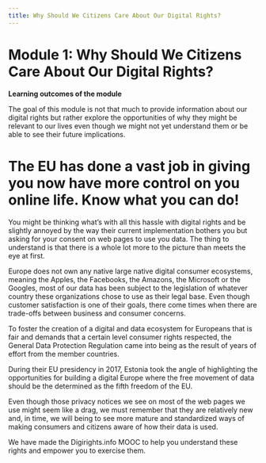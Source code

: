 ```yaml
---
title: Why Should We Citizens Care About Our Digital Rights?
---
```


# Module 1: Why Should We Citizens Care About Our Digital Rights?

**Learning outcomes of the module**

The goal of this module is not that much to provide information about our digital rights but rather explore the opportunities of why they might be relevant to our lives even though we might not yet understand them or be able to see their future implications.  

# The EU has done a vast job in giving you now have more control on you online life. Know what you can do!

You might be thinking what’s with all this hassle with digital rights and be slightly annoyed by the way their current implementation bothers you but asking for your consent on web pages to use you data. The thing to understand is that there is a whole lot more to the picture than meets the eye at first.

Europe does not own any native large native digital consumer ecosystems, meaning the Apples, the Facebooks, the Amazons, the Microsoft or the Googles, most of our data has been subject to the legislation of whatever country these organizations chose to use as their legal base. Even though customer satisfaction is one of their goals, there come times when there are trade-offs between business and consumer concerns.

To foster the creation of a digital and data ecosystem for Europeans that is fair and demands that a certain level consumer rights respected, the General Data Protection Regulation came into being as the result of years of effort from the member countries. 

During their EU presidency in 2017, Estonia took the angle of highlighting the opportunities for building a digital Europe where the free movement of data should be the determined as the fifth freedom of the EU.  

Even though those privacy notices we see on most of the web pages we use might seem like a drag, we must remember that they are relatively new and, in time, we will being to see more mature and standardized ways of making consumers and citizens aware of how their data is used.

We have made the Digirights.info MOOC to help you understand these rights and empower you to exercise them.
